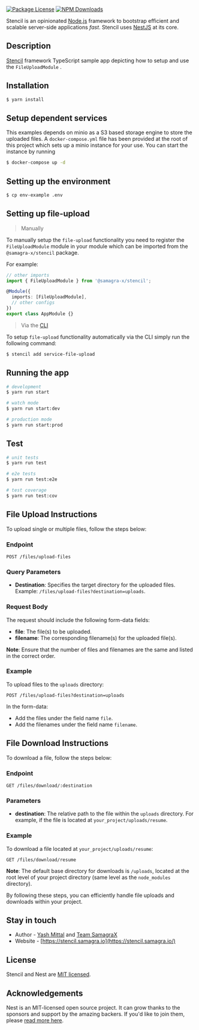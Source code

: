 <p align="left">
  <a href="https://www.npmjs.com/~nestjscore" target="_blank"><img src="https://img.shields.io/npm/l/@nestjs/core.svg" alt="Package License" /></a>
  <a href="https://www.npmjs.com/~nestjscore" target="_blank"><img src="https://img.shields.io/npm/dm/@samagra-x/stencil.svg" alt="NPM Downloads" /></a>
</p>
<p align="left">Stencil is an opinionated <a href="http://nodejs.org" target="_blank">Node.js</a> framework to bootstrap efficient and scalable server-side applications <em>fast</em>. Stencil uses <a href="https://nestjs.com" target="_blank"> NestJS</a> at its core.</p>

## Description

[Stencil](https://github.com/SamagraX-stencil/stencil) framework TypeScript sample app depicting how to setup and use the `FileUploadModule` .

## Installation

```bash
$ yarn install
```

## Setup dependent services

This examples depends on minio as a S3 based storage engine to store the uploaded files. A `docker-compose.yml` file has been provided at the root of this project which sets up a minio instance for your use. You can start the instance by running

```bash
$ docker-compose up -d
```

## Setting up the environment

```bash
$ cp env-example .env
```

## Setting up file-upload

> Manually

To manually setup the `file-upload` functionality you need to register the `FileUploadModule` module in your module which can be imported from the `@samagra-x/stencil` package.

For example: 
```typescript
// other imports 
import { FileUploadModule } from '@samagra-x/stencil';

@Module({
  imports: [FileUploadModule],
  // other configs
})
export class AppModule {}
```

> Via the [CLI](https://github.com/SamagraX-stencil/stencil-cli)

To setup `file-upload` functionality automatically via the CLI simply run the following command:
```bash
$ stencil add service-file-upload 
```

## Running the app

```bash
# development
$ yarn run start

# watch mode
$ yarn run start:dev

# production mode
$ yarn run start:prod
```

## Test

```bash
# unit tests
$ yarn run test

# e2e tests
$ yarn run test:e2e

# test coverage
$ yarn run test:cov
```

## File Upload Instructions

To upload single or multiple files, follow the steps below:

### Endpoint
`POST /files/upload-files`

### Query Parameters
- **Destination**: Specifies the target directory for the uploaded files. Example: `/files/upload-files?destination=uploads`.

### Request Body
The request should include the following form-data fields:
- **file**: The file(s) to be uploaded.
- **filename**: The corresponding filename(s) for the uploaded file(s).

**Note**: Ensure that the number of files and filenames are the same and listed in the correct order.

### Example
To upload files to the `uploads` directory:
```
POST /files/upload-files?destination=uploads
```
In the form-data:
- Add the files under the field name `file`.
- Add the filenames under the field name `filename`.

## File Download Instructions

To download a file, follow the steps below:

### Endpoint
`GET /files/download/:destination`

### Parameters
- **destination**: The relative path to the file within the `uploads` directory. For example, if the file is located at `your_project/uploads/resume`.

### Example
To download a file located at `your_project/uploads/resume`:
```
GET /files/download/resume
```

**Note**: The default base directory for downloads is `/uploads`, located at the root level of your project directory (same level as the `node_modules` directory).

By following these steps, you can efficiently handle file uploads and downloads within your project.


## Stay in touch

- Author - [Yash Mittal](https://techsavvyash.dev) and [Team SamagraX](https://github.com/Samagra-Development)
- Website - [https://stencil.samagra.io](https://stencil.samagra.io/)

## License

Stencil and Nest are [MIT licensed](LICENSE).

## Acknowledgements

Nest is an MIT-licensed open source project. It can grow thanks to the sponsors and support by the amazing backers. If you'd like to join them, please [read more here](https://docs.nestjs.com/support).
